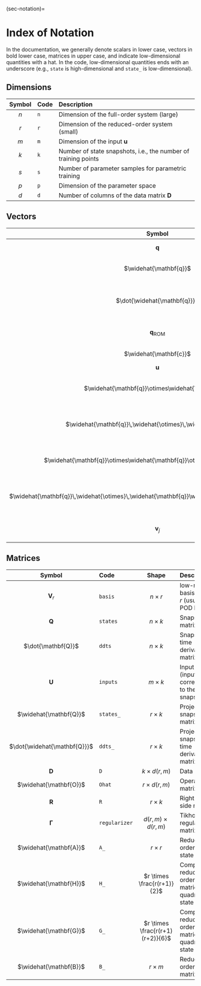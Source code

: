 (sec-notation)=
# Index of Notation

In the documentation, we generally denote scalars in lower case, vectors in bold lower case, matrices in upper case, and indicate low-dimensional quantities with a hat.
In the code, low-dimensional quantities ends with an underscore (e.g., `state` is high-dimensional and `state_` is low-dimensional).

## Dimensions

| Symbol | Code | Description |
| :----: | :--- | :---------- |
| $n$ | `n` | Dimension of the full-order system (large) |
| $r$ | `r` | Dimension of the reduced-order system (small) |
| $m$ | `m` | Dimension of the input $\mathbf{u}$ |
| $k$ | `k` | Number of state snapshots, i.e., the number of training points |
| $s$ | `s` | Number of parameter samples for parametric training |
| $p$ | `p` | Dimension of the parameter space |
| $d$ | `d` | Number of columns of the data matrix $\mathbf{D}$ |

<!-- | <img src="./img/notation/eq04.svg"> | `l` | Dimension of the output **y** | -->

<!-- ### Scalars

| Symbol | Code | Description |
| :----: | :--- | :---------- |
| $n_{t}$ | `nt`  | Number of time steps in a simulation |
| $\mu$ | `µ` | Scalar parameter (_p_ = 1). | -->

## Vectors

| Symbol | Code | Size | Description |
| :----: | :--- | :--: | :---------- |
| $\mathbf{q}$ | `state` | $n$ | Full-order state vector |
| $\widehat{\mathbf{q}}$ | `state_` | $r$ | Reduced-order state vector |
| $\dot{\widehat{\mathbf{q}}}$ | `ddt_` | $r$ | Reduced-order state time derivative vector |
| $\mathbf{q}_{\text{ROM}}$ | `q_ROM` | $n$ | Approximation to $\mathbf{q}$ produced by ROM |
| $\widehat{\mathbf{c}}$ | `c_` | $r$ | Learned constant term  |
| $\mathbf{u}$ | `inputs` | $m$ | Input vector  |
| $\widehat{\mathbf{q}}\otimes\widehat{\mathbf{q}}$ | `np.kron(q_,q_)` | $r^2$  | Full quadratic Kronecker product of reduced state |
| $\widehat{\mathbf{q}}\,\widehat{\otimes}\,\widehat{\mathbf{q}}$ | `utils.kron2c(q_)` | $\frac{r(r+1)}{2}$ | Compact quadratic Kronecker product of reduced state |
| $\widehat{\mathbf{q}}\otimes\widehat{\mathbf{q}}\otimes\widehat{\mathbf{q}}$ | `np.kron(q_,np.kron(q_,q_))` | $r^3$  | Full cubic Kronecker product of reduced state |
| $\widehat{\mathbf{q}}\,\widehat{\otimes}\,\widehat{\mathbf{q}}\widehat{\otimes}\,\widehat{\mathbf{q}}$ | `utils.kron3c(q_)` | $\frac{r(r+1)(r+2)}{6}$ | Compact cubic Kronecker product of reduced state |
| $\mathbf{v}_{j}$ | `vj` | $n$ | $j$th basis vector, i.e., column $j$ of $\mathbf{V}_{r}$ |

<!-- | **y**  | `y`             | Output vector | -->
<!-- | **y_ROM**, **y~** | `y_ROM`      | Approximation to **y** produced by ROM | -->

## Matrices

| Symbol | Code | Shape | Description |
| :----: | :--- | :---: | :---------- |
| $\mathbf{V}_{r}$ | `basis` | $n \times r$ | low-rank basis of rank _r_ (usually the POD basis) |
| $\mathbf{Q}$ | `states` | $n \times k$ | Snapshot matrix |
| $\dot{\mathbf{Q}}$ | `ddts` | $n \times k$ | Snapshot time derivative matrix |
| $\mathbf{U}$ | `inputs` | $m \times k$ | Input matrix (inputs corresonding to the snapshots) |
| $\widehat{\mathbf{Q}}$ | `states_` | $r \times k$ | Projected snapshot matrix |
| $\dot{\widehat{\mathbf{Q}}}$ | `ddts_` | $r \times k$ | Projected snapshot time derivative matrix |
| $\mathbf{D}$ | `D` | $k \times d(r,m)$ | Data matrix |
| $\widehat{\mathbf{O}}$ | `Ohat` | $r \times d(r,m)$ | Operator matrix |
| $\mathbf{R}$ | `R` | $r \times k$ | Right-hand side matrix |
| $\boldsymbol{\Gamma}$ | `regularizer` | $d(r,m) \times d(r,m)$ | Tikhonov regularization matrix |
| $\widehat{\mathbf{A}}$ | `A_` | $r \times r$ | Reduced-order linear state matrix |
| $\widehat{\mathbf{H}}$ | `H_` | $r \times \frac{r(r+1)}{2}$ | Compact reduced-order matricized quadratic state tensor |
| $\widehat{\mathbf{G}}$ | `G_` | $r \times \frac{r(r+1)(r+2)}{6}$ | Compact reduced-order matricized quadratic state tensor |
| $\widehat{\mathbf{B}}$ | `B_` | $r \times m$ | Reduced-order input matrix |

<!-- | $\widehat{\mathbf{C}}$ | `C_` | $\ell \times r$ | Reduced-order output matrix | -->
<!-- | $\widehat{\mathbf{N}}$ | `N_` | $r \times rm$ | Bilinear state-input matrix | -->
